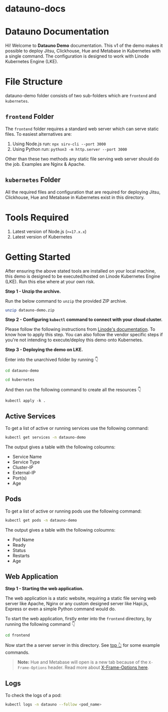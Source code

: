 # datauno-docs

# Datauno Documentation

Hi! Welcome to **Datauno Demo** documentation. This v1 of the demo makes it possible to deploy Jitsu, Clickhouse, Hue and Metabase in Kubernetes with a single command. The configuration is designed to work with Linode Kubernetes Engine (LKE).

# File Structure

datauno-demo folder consists of two sub-folders which are `frontend` and `kubernetes`. 

## `frontend` Folder

The `frontend` folder requires a standard web server which can serve static files. To easiest alternatives are:

1. Using Node.js run: `npx sirv-cli --port 3000`
2. Using Python run: `python3 -m http.server --port 3000`

Other than these two methods any static file serving web server should do the job. Examples are Nginx & Apache.

## `kubernetes` Folder

All the required files and configuration that are required for deploying Jitsu, Clickhouse, Hue and Metabase in Kubernetes exist in this directory.

# Tools Required

1. Latest version of Node.js (`>=17.x.x`)
2. Latest version of Kubernetes

# Getting Started

After ensuring the above stated tools are installed on your local machine, this demo is designed to be executed/hosted on Linode Kubernetes Engine (LKE). Run this else where at your own risk.

**Step 1 - Unzip the archive.**

Run the below command to `unzip` the provided ZIP archive.

```bash
unzip datauno-demo.zip
```

**Step 2 - Configuring `kubectl` command to connect with your cloud cluster.**

Please follow the following instructions from [Linode's documentation](https://www.linode.com/docs/guides/deploy-and-manage-a-cluster-with-linode-kubernetes-engine-a-tutorial/). To know how to apply this step. You can also follow the vendor specific steps if you're not intending to execute/deploy this demo onto Kubernetes.

**Step 3 - Deploying the demo on LKE.**

Enter into the unarchived folder by running 👇

```bash
cd datauno-demo
```

```bash
cd kubernetes
```

And then run the following command to create all the resources 👇

```
kubectl apply -k .
```

## Active Services

To get a list of active or running services use the following command:

```bash
kubectl get services -n datauno-demo
```

The output gives a table with the following coloumns:
- Service Name
- Service Type
- Cluster-IP
- External-IP
- Port(s)
- Age

## Pods

To get a list of active or running pods use the following command:

```bash
kubectl get pods -n datauno-demo
```
	
The output gives a table with the following coloumns:
- Pod Name
- Ready
- Status
- Restarts
- Age

## Web Application

**Step 1 - Starting the web application.**

The web application is a static website, requiring a static file serving web server like Apache, Nginx or any custom designed server like Hapi.js, Express or even a simple Python command would do.

To start the web application, firstly enter into the `frontend` directory, by running the following command 👇

```bash
cd frontend
```

Now start the a server server in this directory. See [top 👆](#frontend-folder) for some example commands.

> **Note:** Hue and Metabase will open is a new tab because of the `X-Frame-Options` header. Read more about [X-Frame-Options here](https://developer.mozilla.org/en-US/docs/Web/HTTP/Headers/X-Frame-Options).

## Logs

To check the logs of a pod:

```bash
kubectl logs -n datauno --follow <pod_name>
```
